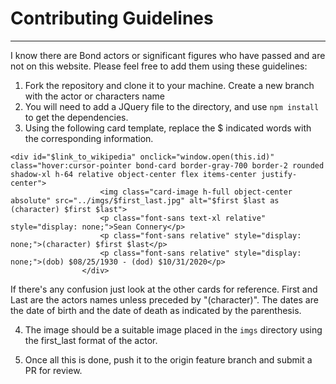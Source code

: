 # Contributing Guidelines
---
I know there are Bond actors or significant figures who have passed and are not on this website. Please feel free to add them using these guidelines:

1. Fork the repository and clone it to your machine. Create a new branch with the actor or characters name
2. You will need to add a JQuery file to the directory, and use ```npm install``` to get the dependencies. 
3. Using the following card template, replace the $ indicated words with the corresponding information.

```
<div id="$link_to_wikipedia" onclick="window.open(this.id)" class="hover:cursor-pointer bond-card border-gray-700 border-2 rounded shadow-xl h-64 relative object-center flex items-center justify-center">
                    <img class="card-image h-full object-center absolute" src="../imgs/$first_last.jpg" alt="$first $last as (character) $first $last">
                    <p class="font-sans text-xl relative" style="display: none;">Sean Connery</p>
                    <p class="font-sans relative" style="display: none;">(character) $first $last</p>
                    <p class="font-sans relative" style="display: none;">(dob) $08/25/1930 - (dod) $10/31/2020</p>
                </div>
```
If there's any confusion just look at the other cards for reference. First and Last are the actors names unless preceded by "(character)". The dates are the date of birth and the date of death as indicated by the parenthesis. 

4. The image should be a suitable image placed in the ```imgs``` directory using the first_last format of the actor. 

5. Once all this is done, push it to the origin feature branch and submit a PR for review. 